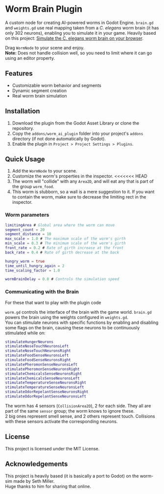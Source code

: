 # Worm Brain Plugin

A custom node for creating AI-powered worms in Godot Engine.
`brain.gd` and `weights.gd` use real mapping taken from a *C. elegans* worm brain (it has only 302 neurons), enabling you to simulate it in your game.
Heavily based on this project: [Simulate the C. elegans worm brain on your browser](https://github.com/heyseth/worm-sim).

Drag `WormNode` to your scene and enjoy.  
**Note:** Does not handle collision well, so you need to limit where it can go using an editor property.

## Features
- Customizable worm behavior and segments
- Dynamic segment creation
- Real worm brain simulation

## Installation
1. Download the plugin from the Godot Asset Library or clone the repository.
2. Copy the `addons/worm_ai_plugin` folder into your project's `addons` directory (if not done automatically by Godot).
3. Enable the plugin in `Project > Project Settings > Plugins`.

## Quick Usage
1. Add the `WormNode` to your scene.
2. Customize the worm's properties in the inspector.
<<<<<<< HEAD
3. The worm will "collide" with any `Area2D`, and will eat any that is part of the group `worm_food`.
4. This worm is stubborn, so a wall is a mere suggestion to it. If you want to contain the worm, make sure to decrease the limiting rect in the inspector.

### Worm parameters
```gd
limitingArea # Global area where the worm can move
segment_count = 20
segment_distance = 10 
max_scale = 1.0 # The maximum scale of the worm's girth
min_scale = 0.3 # The minimum scale of the worm's girth
front_rate = 0.2 # Rate of girth increase at the front
back_rate = 0.4 # Rate of girth decrease at the back

hungry_worm = true
time_until_hungry_again = 2
time_scaling_factor = 1.0

wormBrainDelay = 0.0 # Controls the simulation speed
```

### Communicating with the Brain
For these that want to play with the plugin code

`worm.gd` controls the interface of the brain with the game world. 
`brain.gd` powers the brain using the weights configured in `weights.gd`.  
You can stimulate neurons with specific functions by enabling and disabling some flags on the brain, causing these neurons to be continuously stimulated while on:

```gd
stimulateHungerNeurons
stimulateNoseTouchNeuronsLeft
stimulateNoseTouchNeuronsRight
stimulateFoodSenseNeuronsLeft
stimulateFoodSenseNeuronsRight
stimulatePheromonSenseNeuronsLeft
stimulatePheromonSenseNeuronsRight
stimulateChemicalsSenseNeuronsRight
stimulateChemicalsSenseNeuronsLeft
stimulateTemperatureSenseNeuronsRight
stimulateTemperatureSenseNeuronsLeft
stimulateOdorRepelantSenseNeuronsRight
stimulateOdorRepelantSenseNeuronsLeft
```

The worm has 4 sensors (`CollisionArea2D`), 2 for each side. They all are part of the same `sensor` group; the worm knows to ignore these.  
2 big ones represent smell sense, and 2 others represent touch. Collisions with these sensors activate the corresponding neurons.

## License
This project is licensed under the MIT License.

## Acknowledgements
This project is heavily based (it is basically a port to Godot) on the worm-sim made by Seth Miller.  
Huge thanks to him for sharing that online.
